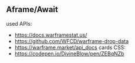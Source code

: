## Aframe/Await
used APIs:
* https://docs.warframestat.us/
* https://github.com/WFCD/warframe-drop-data
* https://warframe.market/api_docs
cards CSS:
* https://codepen.io/DivineBlow/pen/ZEBqNZb